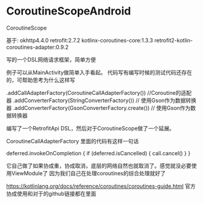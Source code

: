 # CoroutineScopeAndroid
CoroutineScope

基于:
okhttp4.4.0
retrofit:2.7.2
kotlinx-coroutines-core:1.3.3
retrofit2-kotlin-coroutines-adapter:0.9.2

写的一个DSL网络请求框架，简单方便

例子可以从MainActivity做简单入手看起。
代码写有编写时候的测试代码还存在的，可帮助思考为什么这样写

 .addCallAdapterFactory(CoroutineCallAdapterFactory()) //Coroutine的适配器
 .addConverterFactory(StringConverterFactory()) // 使用Gson作为数据转换器
 .addConverterFactory(GsonConverterFactory.create()) // 使用Gson作为数据转换器

 编写了一个RetrofitApi DSL，然后对于CoroutineScope做了一个延展。


 CoroutineCallAdapterFactory 里面的代码有这样一句话

  deferred.invokeOnCompletion {
        if (deferred.isCancelled) {
          call.cancel()
        }
   }

   它自己做了如果协成重，协成取消，底层的网络自然也就取消了。感觉就没必要使用ViewModule了
   因为我们自己在处理coroutines的综合处理就好了

   https://kotlinlang.org/docs/reference/coroutines/coroutines-guide.html
   官方协成使用和对于的github链接都在里面